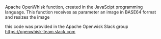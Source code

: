 Apache OpenWhisk function, created in the JavaScipt programming language. This function receives as parameter an image in BASE64 format and resizes the image

this code was provided in the Apache Openwisk Slack group
https://openwhisk-team.slack.com
